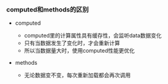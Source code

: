 ### computed和methods的区别

- computed
  - computed里的计算属性具有缓存性，会监听data数据变化
  - 只有当数据发生了变化时，才会重新计算
  - 所以当数据量大时，使用computed性能更优化

- methods
  - 无论数据变不变，每次重新加载都会再次调用

